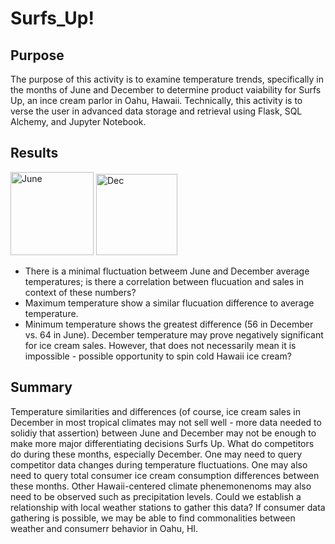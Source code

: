 # Surfs_Up!

## Purpose 

The purpose of this activity is to examine temperature trends, specifically in the months of June and December to determine product vaiability for Surfs Up, an ince cream parlor in Oahu, Hawaii. Technically, this activity is to verse the user in advanced data storage and retrieval using Flask, SQL Alchemy, and Jupyter Notebook. 

## Results


<img width="133" alt="June" src="https://user-images.githubusercontent.com/106895220/184277953-fb64eb69-ca06-411f-a85a-02cab181de3b.png">


<img width="130" alt="Dec" src="https://user-images.githubusercontent.com/106895220/184277962-cac9797c-fcf3-4bd7-9095-6d9294e3dda5.png">

- There is a minimal fluctuation betweem June and December average temperatures; is there a correlation between flucuation and sales in context of these numbers?
- Maximum temperature show a similar flucuation difference to average temperature.
- Minimum temperature shows the greatest difference (56 in December vs. 64 in June). December temperature may prove negatively significant for ice cream sales. However, that does not necessarily mean it is impossible - possible opportunity to spin cold Hawaii ice cream? 

## Summary
Temperature similarities and differences (of course, ice cream sales in December in most tropical climates may not sell well - more data needed to solidiy that assertion) between June and December may not be enough to make more major differentiating decisions Surfs Up. What do competitors do during these months, especially December. One may need to query competitor data changes during temperature fluctuations. One may also need to query total consumer ice cream consumption differences between these months. Other Hawaii-centered climate phenemonenoms may also need to be observed such as precipitation levels. Could we establish a relationship with local weather stations to gather this data? If consumer data gathering is possible, we may be able to find commonalities between weather and consumerr behavior in Oahu, HI.
